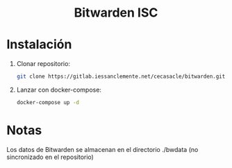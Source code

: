 <h1 align="center">
    Bitwarden ISC
</h1>

# Instalación
1. Clonar repositorio:
    ```bash
    git clone https://gitlab.iessanclemente.net/cecasacle/bitwarden.git
    ```
2. Lanzar con docker-compose:
    ```bash
    docker-compose up -d
    ```

# Notas

Los datos de Bitwarden se almacenan en el directorio ./bwdata (no sincronizado en el repositorio)

